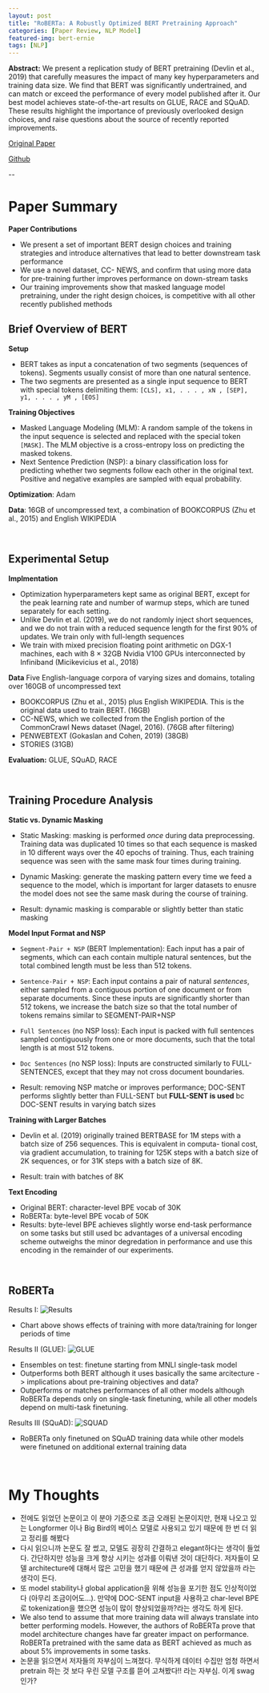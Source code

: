 ```yaml
---
layout: post
title: "RoBERTa: A Robustly Optimized BERT Pretraining Approach"
categories: [Paper Review, NLP Model]
featured-img: bert-ernie
tags: [NLP]
---
```


**Abstract:** We present a replication study of BERT pretraining (Devlin et al., 2019) that carefully measures the impact of many key hyperparameters and training data size. We find that BERT was significantly undertrained, and can match or exceed the performance of every model published after it. Our best model achieves state-of-the-art results on GLUE, RACE and SQuAD. These results highlight the importance of previously overlooked design choices, and raise questions about the source of recently reported improvements. 

[Original Paper](https://arxiv.org/pdf/1907.11692.pdf)

[Github](https://github.com/pytorch/fairseq)

--

# Paper Summary

**Paper Contributions**
-  We present a set of important BERT design choices and training strategies and introduce alternatives that lead to better downstream task performance
- We use a novel dataset, CC- NEWS, and confirm that using more data for pre-training further improves performance on down-stream tasks
- Our training improvements show that masked language model pretraining, under the right design choices, is competitive with all other recently published methods

## Brief Overview of BERT

**Setup**
- BERT takes as input a concatenation of two segments (sequences of tokens). Segments usually consist of more than one natural sentence.
- The two segments are presented as a single input sequence to BERT with special tokens delimiting them: 
`[CLS], x1, . . . , xN , [SEP], y1, . . . , yM , [EOS]`

**Training Objectives**
- Masked Language Modeling (MLM): A random sample of the tokens in the input sequence is selected and replaced with the special token `[MASK]`. The MLM objective is a cross-entropy loss on predicting the masked tokens.
- Next Sentence Prediction (NSP): a binary classification loss for predicting whether two segments follow each other in the original text. Positive and negative examples are sampled with equal probability.

**Optimization**: Adam

**Data**: 16GB of uncompressed text, a combination of BOOKCORPUS (Zhu et al., 2015) and English WIKIPEDIA

<br>

## Experimental Setup

**Implmentation**
- Optimization hyperparameters kept same as original BERT, except for the peak learning rate and number of warmup steps, which are tuned separately for each setting.
-  Unlike Devlin et al. (2019), we do not randomly inject short sequences, and we do not train with a reduced sequence length for the first 90% of updates. We train only with full-length sequences
- We train with mixed precision floating point arithmetic on DGX-1 machines, each with 8 × 32GB Nvidia V100 GPUs interconnected by Infiniband (Micikevicius et al., 2018)

**Data**
Five English-language corpora of varying sizes and domains, totaling over 160GB of uncompressed text
- BOOKCORPUS (Zhu et al., 2015) plus English WIKIPEDIA. This is the original data used to train BERT. (16GB)
-  CC-NEWS, which we collected from the English portion of the CommonCrawl News dataset (Nagel, 2016). (76GB after filtering)
- PENWEBTEXT (Gokaslan and Cohen, 2019) (38GB)
- STORIES (31GB)

**Evaluation:** GLUE, SQuAD, RACE

<br>

## Training Procedure Analysis

**Static vs. Dynamic Masking**
- Static Masking: masking is performed *once* during data preprocessing. Training data was duplicated 10 times so that each sequence is masked in 10 different ways over the 40 epochs of training. Thus, each training sequence was seen with the same mask four times during training.

- Dynamic Masking: generate the masking pattern every time we feed a sequence to the model, which is important for larger datasets to enusre the model does not see the same mask during the course of training.

- Result: dynamic masking is comparable or slightly better than static masking

**Model Input Format and NSP**

- `Segment-Pair + NSP` (BERT Implementation): Each input has a pair of segments, which can each contain multiple natural sentences, but the total combined length must
be less than 512 tokens.
- `Sentence-Pair + NSP`: Each input contains a pair of natural *sentences*, either sampled from a contiguous portion of one document or from separate documents. Since these inputs are significantly shorter than 512 tokens, we increase the batch size so that the total number of tokens remains similar to SEGMENT-PAIR+NSP
- `Full Sentences` (no NSP loss):  Each input is packed with
full sentences sampled contiguously from one or more documents, such that the total length is at most 512 tokens.
- `Doc Sentences` (no NSP loss):  Inputs are constructed similarly to FULL-SENTENCES, except that they may not cross document boundaries.

- Result: removing NSP matche or improves performance; DOC-SENT performs slightly better than FULL-SENT but **FULL-SENT is used** bc DOC-SENT results in varying batch sizes

**Training with Larger Batches**

- Devlin et al. (2019) originally trained BERTBASE for 1M steps with a batch size of 256 sequences. This is equivalent in computa- tional cost, via gradient accumulation, to training for 125K steps with a batch size of 2K sequences, or for 31K steps with a batch size of 8K.

- Result: train with batches of 8K

**Text Encoding**
- Original BERT: character-level BPE vocab of 30K
- RoBERTa: byte-level BPE vocab of 50K
- Results: byte-level BPE achieves slightly worse end-task performance on some tasks but still used bc advantages of a universal encoding scheme outweighs the minor degredation in performance and use this encoding in the remainder of our experiments.

<br>

## RoBERTa

Results I:
![Results](https://paperswithcode.com/media/methods/Screen_Shot_2020-05-31_at_1.41.28_PM.png)

- Chart above shows effects of training with more data/training for longer periods of time

Results II (GLUE):
![GLUE](https://i.ibb.co/L1Vv1pG/Screen-Shot-2021-01-15-at-5-44-25-PM.png)

- Ensembles on test: finetune starting from MNLI single-task model
- Outperforms both BERT although it uses basically the same arcitecture -> implications about pre-training objectives and data?
- Outperforms or matches performances of all other models although RoBERTa depends only on single-task finetuning, while all other models depend on multi-task finetuning.

Results III (SQuAD):
![SQUAD](https://i.ibb.co/FmdJ1mY/Screen-Shot-2021-01-15-at-5-44-33-PM.png)

- RoBERTa only finetuned on SQuAD training data while other models were finetuned on additional external training data

<br>

# My Thoughts

- 전에도 읽었던 논문이고 이 분야 기준으로 조금 오래된 논문이지만, 현재 나오고 있는 Longformer 이나 Big Bird의 베이스 모델로 사용되고 있기 때문에 한 번 더 읽고 정리를 해봤다
- 다시 읽으니까 논문도 잘 썼고, 모델도 굉장히 간결하고 elegant하다는 생각이 들었다. 간단하지만 성능을 크게 향상 시키는 성과를 이뤄낸 것이 대단하다. 저자들이 모델 architecture에 대해서 많은 고민을 했기 때문에 큰 성과를 얻지 않았을까 라는 생각이 든다.
- 또 model stability나 global application을 위해 성능을 포기한 점도 인상적이었다 (아무리 조금이어도...). 만약에 DOC-SENT input을 사용하고 char-level BPE로 tokenization을 했으면 성능이 많이 향상되었을까?라는 생각도 하게 된다.
- We also tend to assume that more training data will always translate into better performing models. However, the authors of RoBERTa prove that model architecture changes have far greater impact on performance. RoBERTa pretrained with the same data as BERT achieved as much as about 5% improvements in some tasks.
- 논문을 읽으면서 저자들의 자부심이 느껴졌다. 무식하게 데이터 수집만 엄청 하면서 pretrain 하는 것 보다 우린 모델 구조를 뜯어 고쳐봤다!! 라는 자부심. 이게 swag인가?